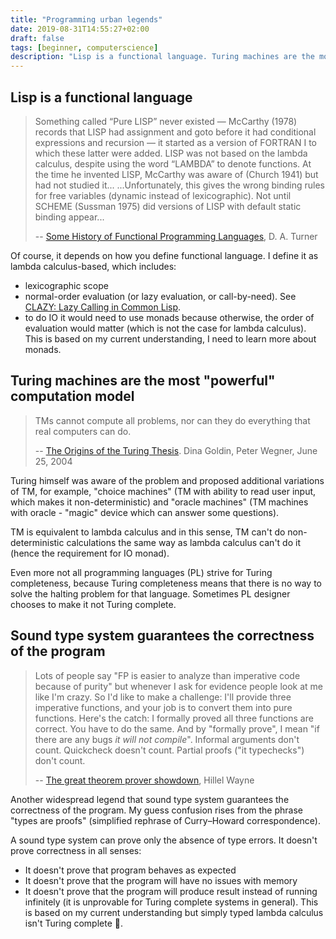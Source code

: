 ```yaml
---
title: "Programming urban legends"
date: 2019-08-31T14:55:27+02:00
draft: false
tags: [beginner, computerscience]
description: "Lisp is a functional language. Turing machines are the most powerful computation model. Sound type system guarantees the correctness of the program"
---
```


## Lisp is a functional language

> Something called “Pure LISP” never existed — McCarthy (1978) records that LISP had assignment and goto before it had conditional expressions and recursion — it started as a version of FORTRAN I to which these latter were added.
> LISP was not based on the lambda calculus, despite using the word “LAMBDA” to denote functions. At the time he invented LISP, McCarthy was aware of (Church 1941) but had not studied it...
>  ...Unfortunately, this gives the wrong binding rules for free variables (dynamic instead of lexicographic).
> Not until SCHEME (Sussman 1975) did versions of LISP with default static binding appear...
>
> -- [Some History of Functional Programming Languages](https://www.cs.kent.ac.uk/people/staff/dat/tfp12/tfp12.pdf), D. A. Turner

Of course, it depends on how you define functional language. I define it as lambda calculus-based, which includes:

  - lexicographic scope
  - normal-order evaluation (or lazy evaluation, or call-by-need). See [CLAZY: Lazy Calling in Common Lisp](https://common-lisp.net/project/clazy/).
  - to do IO it would need to use monads because otherwise, the order of evaluation would matter (which is not the case for lambda calculus). This is based on my current understanding, I need to learn more about monads.

## Turing machines are the most "powerful" computation model

> TMs cannot compute all problems, nor can they do everything that real computers can do.
>
> -- [The Origins of the Turing Thesis](https://pdfs.semanticscholar.org/9a9d/3d5393dd90a37ef9a0b8420fe4c41fc5d8f9.pdf). Dina Goldin, Peter Wegner, June 25, 2004

Turing himself was aware of the problem and proposed additional variations of TM, for example, "choice machines" (TM with ability to read user input, which makes it non-deterministic) and "oracle machines" (TM machines with oracle - "magic" device which can answer some questions).

TM is equivalent to lambda calculus and in this sense, TM can't do non-deterministic calculations the same way as lambda calculus can't do it (hence the requirement for IO monad).

Even more not all programming languages (PL) strive for Turing completeness, because Turing completeness means that there is no way to solve the halting problem for that language. Sometimes PL designer chooses to make it not Turing complete.

## Sound type system guarantees the correctness of the program

> Lots of people say "FP is easier to analyze than imperative code because of purity" but whenever I ask for evidence people look at me like I'm crazy. So I'd like to make a challenge: I'll provide three imperative functions, and your job is to convert them into pure functions.
> Here's the catch: I formally proved all three functions are correct. You have to do the same. And by "formally prove", I mean "if there are any bugs _it will not compile_". Informal arguments don't count. Quickcheck doesn't count. Partial proofs ("it typechecks") don't count.
>
> -- [The great theorem prover showdown](https://www.hillelwayne.com/post/theorem-prover-showdown/), Hillel Wayne

Another widespread legend that sound type system guarantees the correctness of the program. My guess confusion rises from the phrase "types are proofs" (simplified rephrase of Curry–Howard correspondence).

A sound type system can prove only the absence of type errors. It doesn't prove correctness in all senses:

- It doesn't prove that program behaves as expected
- It doesn't prove that the program will have no issues with memory
- It doesn't prove that the program will produce result instead of running infinitely (it is unprovable for Turing complete systems in general). This is based on my current understanding but simply typed lambda calculus isn't Turing complete 🤔.
